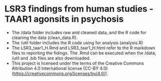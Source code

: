 # LSR3 findings from human studies - TAAR1 agonsits in psychosis

- The /data folder includes raw and cleaned data, and the R code for cleaning the data (clean_data.R).
- The /util folder includes the R code using for analysis (analysis.R)
- The LSR3_taar1_H.Rmd and LSR3_taar1_H.html refer to the R markdown files to reporting the fidings. The .Rmd can be executed when the /data, /util and .bib files are also downloaded.
- This project is licensed under the terms of the Creative Commons Attribution 4.0 International license (CC-BY 4.0) (https://creativecommons.org/licenses/by/4.0/). 



